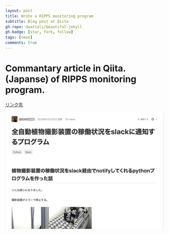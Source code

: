 ```yaml
---
layout: post
title: Wrote a RIPPS monitoring program
subtitle: Blog post at Qiita
gh-repo: daattali/beautiful-jekyll
gh-badge: [star, fork, follow]
tags: [news]
comments: true
---
```




# Commantary article in Qiita. (Japanse) of RIPPS monitoring program.

[リンク先](https://qiita.com/totti0223/items/2251c8affd50cda01d32)



![image-20200115184817725](2020-01-15-rippsmonitor.assets/image-20200115184817725.png)